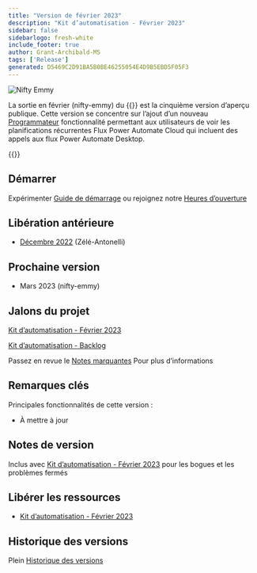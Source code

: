 ```yaml
---
title: "Version de février 2023"
description: "Kit d’automatisation - Février 2023"
sidebar: false
sidebarlogo: fresh-white
include_footer: true
author: Grant-Archibald-MS
tags: ['Release']
generated: D5469C2D91BA5B0BE46255054E4D9B5EBD5F05F3
---
```


![Nifty Emmy](/images/nifty-emmy.png)

La sortie en février (nifty-emmy) du {{<product-name>}} est la cinquième version d’aperçu publique. Cette version se concentre sur l’ajout d’un nouveau [Programmateur](/fr/features/scheduler) fonctionnalité permettant aux utilisateurs de voir les planifications récurrentes Flux Power Automate Cloud qui incluent des appels aux flux Power Automate Desktop.

{{<questions name="/content/fr/releases/february-2023.json" completed="Merci de nous avoir fait part de vos commentaires" showNavigationButtons="false" locale="fr">}}

## Démarrer

Expérimenter [Guide de démarrage](/fr/get-started) ou rejoignez notre [Heures d’ouverture](/fr/office-hours)

## Libération antérieure

- [Décembre 2022](/fr/releases/december-2022) (Zélé-Antonelli)

## Prochaine version

- Mars 2023 (nifty-emmy)

## Jalons du projet

[Kit d’automatisation - Février 2023](https://github.com/orgs/microsoft/projects/486/views/9)

[Kit d’automatisation - Backlog](https://github.com/orgs/microsoft/projects/486/views/1)

Passez en revue le [Notes marquantes](/fr/releases/milestones) Pour plus d’informations

## Remarques clés

Principales fonctionnalités de cette version :

- À mettre à jour

## Notes de version

Inclus avec [Kit d’automatisation - Février 2023](https://github.com/microsoft/powercat-automation-kit/releases/tag/AutomationKit-February2023) pour les bogues et les problèmes fermés

## Libérer les ressources

- [Kit d’automatisation - Février 2023](https://github.com/microsoft/powercat-automation-kit/releases/tag/AutomationKit-February2023)

## Historique des versions

Plein [Historique des versions](/fr/releases)

